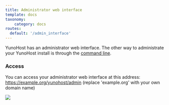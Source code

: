 ```yaml
---
title: Administrator web interface
template: docs
taxonomy:
    category: docs
routes:
  default: '/admin_interface'
---
```


YunoHost has an administrator web interface. The other way to administrate your YunoHost install is through the [command line](/commandline).

### Access

You can access your administrator web interface at this address: <https://example.org/yunohost/admin> (replace 'example.org' with your own domain name)

![](image://webadmin.png)
